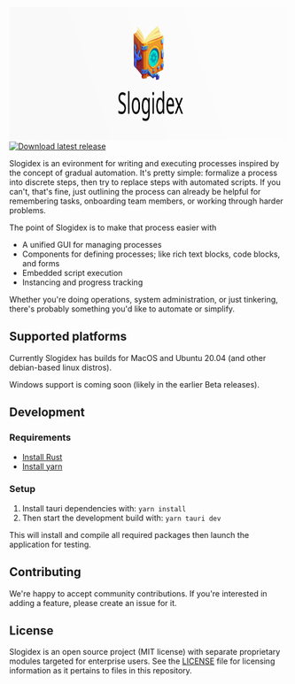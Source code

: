<p> <div align="center"><img alt="Slogidex" width="880" height="240" src="https://github.com/aklos/autotool/blob/main/src/banner.svg"></div>
<a href="https://github.com/aklos/autotool/releases"><img alt="Download latest release" src="https://img.shields.io/badge/Download-latest%20release-brightgreen"></a></p>

Slogidex is an evironment for writing and executing processes inspired by the concept of gradual automation. It's pretty simple: formalize a process into discrete steps, then try to replace steps with automated scripts. If you can't, that's fine, just outlining the process can already be helpful for remembering tasks, onboarding team members, or working through harder problems.

The point of Slogidex is to make that process easier with

- A unified GUI for managing processes
- Components for defining processes; like rich text blocks, code blocks, and forms
- Embedded script execution
- Instancing and progress tracking

Whether you're doing operations, system administration, or just tinkering, there's probably something you'd like to automate or simplify.

## Supported platforms

Currently Slogidex has builds for MacOS and Ubuntu 20.04 (and other debian-based linux distros).

Windows support is coming soon (likely in the earlier Beta releases).

## Development

### Requirements

- [Install Rust](https://www.rust-lang.org/tools/install)
- [Install yarn](https://classic.yarnpkg.com/lang/en/docs/install/#debian-stable)

### Setup

1. Install tauri dependencies with: `yarn install`
2. Then start the development build with: `yarn tauri dev`

This will install and compile all required packages then launch the application for testing.

## Contributing

We're happy to accept community contributions. If you're interested in adding a feature, please create an issue for it.

## License

Slogidex is an open source project (MIT license) with separate proprietary modules targeted for enterprise users. See the [LICENSE](https://github.com/aklos/autotool/blob/main/LICENSE.md) file for licensing information as it pertains to
files in this repository.
